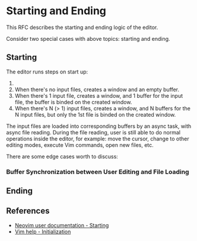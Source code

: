 # Starting and Ending

This RFC describes the starting and ending logic of the editor.


Consider two special cases with above topics: starting and ending.

## Starting

The editor runs steps on start up:

1.
2. When there's no input files, creates a window and an empty buffer.
3. When there's 1 input file, creates a window, and 1 buffer for the input file, the buffer is binded on the created window.
4. When there's N (> 1) input files, creates a window, and N buffers for the N input files, but only the 1st file is binded on the created window.

The input files are loaded into corresponding buffers by an async task, with async file reading. During the file reading, user is still able to do normal operations inside the editor, for example: move the cursor, change to other editing modes, execute Vim commands, open new files, etc.

There are some edge cases worth to discuss:

### Buffer Synchronization between User Editing and File Loading

## Ending

## References

- [Neovim user documentation - Starting](https://neovim.io/doc/user/starting.html)
- [Vim help - Initialization](https://vimhelp.org/starting.txt.html#initialization)
